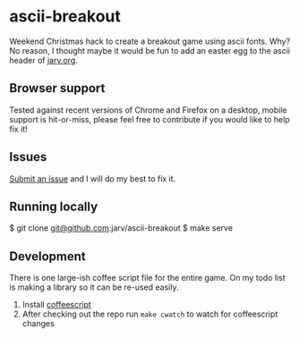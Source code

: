 # ascii-breakout


Weekend Christmas hack to create a breakout game using
ascii fonts. Why? No reason, I thought maybe it would be
fun to add an easter egg to the ascii header of [jarv.org](jarv.org).


## Browser support

Tested against recent versions of Chrome and Firefox on a desktop,
mobile support is hit-or-miss, please feel free to contribute if you
would like to help fix it!

## Issues

[Submit an issue](https://github.com/jarv/ascii-breakout/issues) and I will do my
best to fix it.

## Running locally

$ git clone git@github.com:jarv/ascii-breakout
$ make serve

## Development

There is one large-ish coffee script file for the entire game.  On my todo list is making a library so it can be re-used easily.

1. Install [coffeescript](http://coffeescript.org/#installation)
2. After checking out the repo run `make cwatch` to watch for coffeescript changes
